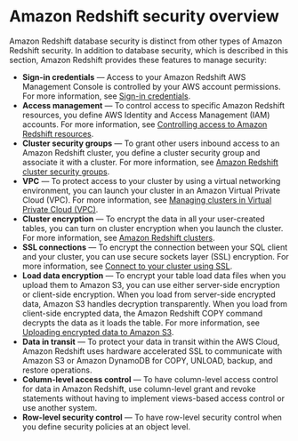 # Amazon Redshift security overview<a name="c_security-overview"></a>



Amazon Redshift database security is distinct from other types of Amazon Redshift security\. In addition to database security, which is described in this section, Amazon Redshift provides these features to manage security:
+  **Sign\-in credentials** — Access to your Amazon Redshift AWS Management Console is controlled by your AWS account permissions\. For more information, see [Sign\-in credentials](https://docs.aws.amazon.com/general/latest/gr/aws-security-credentials.html)\.
+  **Access management** — To control access to specific Amazon Redshift resources, you define AWS Identity and Access Management \(IAM\) accounts\. For more information, see [Controlling access to Amazon Redshift resources](https://docs.aws.amazon.com/redshift/latest/mgmt/iam-redshift-user-mgmt.html)\.
+  **Cluster security groups** — To grant other users inbound access to an Amazon Redshift cluster, you define a cluster security group and associate it with a cluster\. For more information, see [ Amazon Redshift cluster security groups](https://docs.aws.amazon.com/redshift/latest/mgmt/working-with-security-groups.html)\.
+  **VPC** — To protect access to your cluster by using a virtual networking environment, you can launch your cluster in an Amazon Virtual Private Cloud \(VPC\)\. For more information, see [Managing clusters in Virtual Private Cloud \(VPC\)](https://docs.aws.amazon.com/redshift/latest/mgmt/managing-clusters-vpc.html)\.
+  **Cluster encryption** — To encrypt the data in all your user\-created tables, you can turn on cluster encryption when you launch the cluster\. For more information, see [Amazon Redshift clusters](https://docs.aws.amazon.com/redshift/latest/mgmt/working-with-clusters.html)\.
+  **SSL connections** — To encrypt the connection between your SQL client and your cluster, you can use secure sockets layer \(SSL\) encryption\. For more information, see [Connect to your cluster using SSL](https://docs.aws.amazon.com/redshift/latest/mgmt/connecting-ssl-support.html)\.
+  **Load data encryption** — To encrypt your table load data files when you upload them to Amazon S3, you can use either server\-side encryption or client\-side encryption\. When you load from server\-side encrypted data, Amazon S3 handles decryption transparently\. When you load from client\-side encrypted data, the Amazon Redshift COPY command decrypts the data as it loads the table\. For more information, see [Uploading encrypted data to Amazon S3](t_uploading-encrypted-data.md)\.
+ **Data in transit** — To protect your data in transit within the AWS Cloud, Amazon Redshift uses hardware accelerated SSL to communicate with Amazon S3 or Amazon DynamoDB for COPY, UNLOAD, backup, and restore operations\.
+ **Column\-level access control** — To have column\-level access control for data in Amazon Redshift, use column\-level grant and revoke statements without having to implement views\-based access control or use another system\.
+ **Row\-level security control** — To have row\-level security control when you define security policies at an object level\.